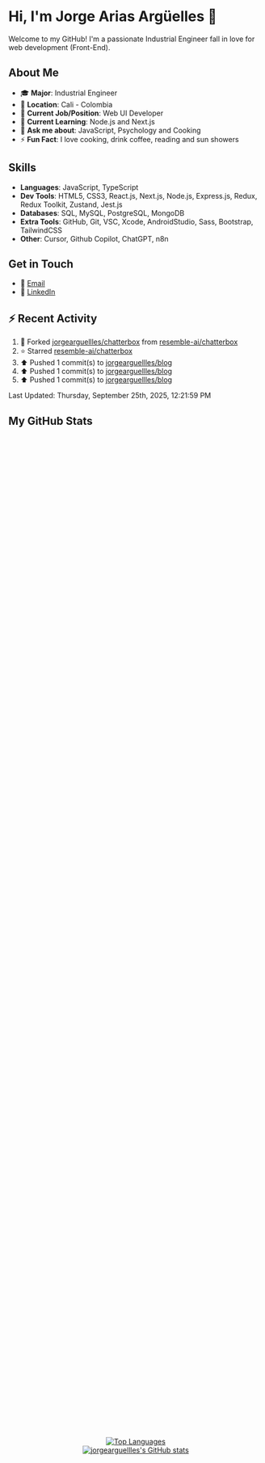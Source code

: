# Hi, I'm Jorge Arias Argüelles 👋

Welcome to my GitHub! I'm a passionate Industrial Engineer fall in love for web development (Front-End).

## About Me

- 🎓 **Major**: Industrial Engineer 
- 📍 **Location**: Cali - Colombia  
- 💼 **Current Job/Position**: Web UI Developer
- 🌱 **Current Learning**: Node.js and Next.js
- 💬 **Ask me about**: JavaScript, Psychology and Cooking
- ⚡ **Fun Fact**: I love cooking, drink coffee, reading and sun showers

## Skills

- **Languages**: JavaScript, TypeScript
- **Dev Tools**: HTML5, CSS3, React.js, Next.js, Node.js, Express.js, Redux, Redux Toolkit, Zustand, Jest.js
- **Databases**: SQL, MySQL, PostgreSQL, MongoDB
- **Extra Tools**: GitHub, Git, VSC, Xcode, AndroidStudio, Sass, Bootstrap, TailwindCSS
- **Other**: Cursor, Github Copilot, ChatGPT, n8n

## Get in Touch

- 📧 [Email](mailto:jorgeariasarguelles@gmail.com)
- 💼 [LinkedIn](https://www.linkedin.com/in/jorgeariasarguelles/)

## ⚡ Recent Activity

<!--RECENT_ACTIVITY:start-->
1. 🔱 Forked [jorgearguellles/chatterbox](https://github.com/jorgearguellles/chatterbox) from [resemble-ai/chatterbox](https://github.com/resemble-ai/chatterbox)<br>
2. ⭐ Starred [resemble-ai/chatterbox](https://github.com/resemble-ai/chatterbox)<br>
3. ⬆️ Pushed 1 commit(s) to [jorgearguellles/blog](https://github.com/jorgearguellles/blog)<br>
4. ⬆️ Pushed 1 commit(s) to [jorgearguellles/blog](https://github.com/jorgearguellles/blog)<br>
5. ⬆️ Pushed 1 commit(s) to [jorgearguellles/blog](https://github.com/jorgearguellles/blog)<br>
<!--RECENT_ACTIVITY:end-->
<!--RECENT_ACTIVITY:last_update-->
Last Updated: Thursday, September 25th, 2025, 12:21:59 PM
<!--RECENT_ACTIVITY:last_update_end-->


## My GitHub Stats

<div align="center" style="display: flex; flex-direction: column; align-items: center; justify-content: center; height: 100vh;">
  <a href="https://github.com/jorgearguellles">
    <img src="https://github-readme-stats.vercel.app/api/top-langs/?username=jorgearguellles&langs_count=10&title_color=fb8500&text_color=ebefe7&icon_color=22c55e&bg_color=023047&hide_border=true&locale=en&custom_title=Top%20%Languages" alt="Top Languages" />
  </a>
  <a href="http://www.github.com/jorgearguellles">
    <img src="https://github-readme-stats.vercel.app/api?username=jorgearguellles&show_icons=true&hide=&count_private=true&title_color=fb8500&text_color=ffffff&icon_color=fb8500&bg_color=023047&hide_border=true&show_icons=true" alt="jorgearguellles's GitHub stats" />
  </a>
</div>
